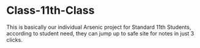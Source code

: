 # Class-11th-Class
This is basically our individual Arsenic project for Standard 11th Students, according to student need, they can jump up to safe site for notes in just 3 clicks.
